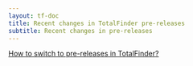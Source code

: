 ```yaml
---
layout: tf-doc
title: Recent changes in TotalFinder pre-releases
subtitle: Recent changes in pre-releases
---
```


<script src="/shared/js/changelog.js" type="text/javascript" charset="utf-8"></script>

<div class="changelog-info">
<a href="javascript:showBetaHint(this);">How to switch to pre-releases in TotalFinder?</a>
<div class="betahint" style="display:none">
  Please enable the "Include pre-releases" checkbox in the System->Updates section of the TotalFinder preferences tab:<br/>
  <img src="/images/pref-about.png" style="width:300px" class="doc-image add-shadow">
</div>
</div>

<div class="changelogx">
  <div id="page" class="changelog"></div>
</div>

<script type="text/coffeescript" charset="utf-8">
  defer$ ->
    nonce = -> (Math.random() + "").substring(2)
    source = "changelog-beta.txt"
    hashToSelector = (h) -> h.replace /\./g, "\\." # http://stackoverflow.com/a/9930611/84283
  
    $.get "#{source}?x=#{nonce()}", (data) ->
      changelog = parsePlaintextChangelog(data)
  
      getDownloadLinkForVersion = (version) -> "http://downloads.binaryage.com/TotalFinder-#{version}.dmg"
      getReleaseDateText = (date) -> "released on " + date
      generateChangelogHTML "#page", changelog, getDownloadLinkForVersion, getReleaseDateText
      $(window).trigger "changelog-rendered"
      
    @showBetaHint = -> $(".betahint").toggle()
</script>

